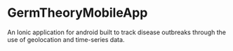 GermTheoryMobileApp
===================

An Ionic application for android built to track disease outbreaks through the use of geolocation and time-series data.
